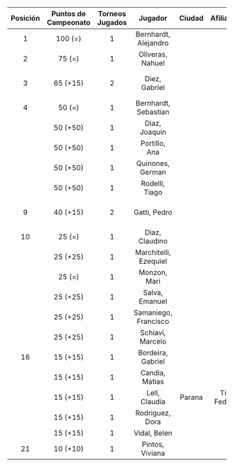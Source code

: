 |  Posición  |  Puntos de Campeonato  |  Torneos Jugados  |        Jugador        |  Ciudad  |  Afiliación  |   Puntos sumados    |
|:----------:|:----------------------:|:-----------------:|:---------------------:|:--------:|:------------:|:-------------------:|
|     1      |        100 (=)         |         1         | Bernhardt, Alejandro  |          |              |      100 (T01)      |
|     2      |         75 (=)         |         1         |   Oliveras, Nahuel    |          |              |      75 (T01)       |
|     3      |        65 (+15)        |         2         |     Diez, Gabriel     |          |              | 50 (T01) + 15 (T03) |
|     4      |         50 (=)         |         1         | Bernhardt, Sebastian  |          |              |      50 (T01)       |
|            |        50 (+50)        |         1         |     Diaz, Joaquin     |          |              |      50 (T03)       |
|            |        50 (+50)        |         1         |     Portillo, Ana     |          |              |      50 (T03)       |
|            |        50 (+50)        |         1         |   Quinones, German    |          |              |      50 (T03)       |
|            |        50 (+50)        |         1         |    Rodelli, Tiago     |          |              |      50 (T03)       |
|     9      |        40 (+15)        |         2         |     Gatti, Pedro      |          |              | 25 (T01) + 15 (T03) |
|     10     |         25 (=)         |         1         |    Diaz, Claudino     |          |              |      25 (T01)       |
|            |        25 (+25)        |         1         | Marchitelli, Ezequiel |          |              |      25 (T03)       |
|            |         25 (=)         |         1         |     Monzon, Mari      |          |              |      25 (T01)       |
|            |        25 (+25)        |         1         |    Salva, Emanuel     |          |              |      25 (T03)       |
|            |        25 (+25)        |         1         | Samaniego, Francisco  |          |              |      25 (T03)       |
|            |        25 (+25)        |         1         |   Schiavi, Marcelo    |          |              |      25 (T03)       |
|     16     |        15 (+15)        |         1         |   Bordeira, Gabriel   |          |              |      15 (T03)       |
|            |        15 (+15)        |         1         |    Candia, Matias     |          |              |      15 (T03)       |
|            |        15 (+15)        |         1         |     Lell, Claudia     |  Parana  | Tiro Federal |      15 (T03)       |
|            |        15 (+15)        |         1         |    Rodriguez, Dora    |          |              |      15 (T03)       |
|            |        15 (+15)        |         1         |     Vidal, Belen      |          |              |      15 (T03)       |
|     21     |        10 (+10)        |         1         |    Pintos, Viviana    |          |              |      10 (T03)       |